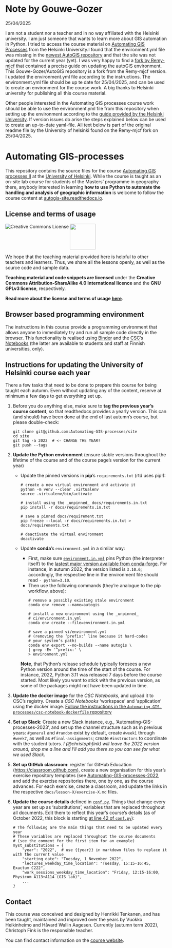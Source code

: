 # Note by Gouwe-Gozer
25/04/2025

I am not a student nor a teacher and in no way affiliated with the Helsinki university. I am just someone that wants to learn more about GIS automation in Python. I tried to access the course material on  [Automating GIS Processes](https://autogis-site.readthedocs.io/en/latest/) from the Helsinki University.I found that the environment.yml file was missing in the [newest AutoGIS repository](https://github.com/Automating-GIS-processes/site) and that the site was not updated for the current year (yet). I was very happy to find a [fork by Remy-mjcf](https://github.com/Remy-mjcf/AutoGIS) that contained a precise guide on updating the autoGIS environment. This Gouwe-Gozer/AutoGIS repository is a fork from the Remy-mjcf version. I updated the environment.yml file according to the instructions. The environment.yml file should be up te date for 25/04/2025, and can be used to create an environment for the course work. A big thanks to Helsinki university for publishing all this course material. 

Other people interested in the Automating GIS processes course work should be able to use the environment.yml file from this repository when setting up the environment according to the [guide provided by the Helsinki University](https://autogis-site.readthedocs.io/en/latest/course-info/create-python-gis-environment.html). If version issues do arise the steps explained below can be used to create an up-to-date yaml-file. All text below is part of the original readme file by the University of helsinki found on the Remy-mjcf fork on 25/04/2025.

# Automating GIS-processes

This repository contains the source files for the course [Automating GIS
processes II](https://studies.helsinki.fi/courses/?searchText=GEOG-329-2) at the
[University of Helsinki](https://helsinki.fi/). While the course is taught as an
on-site lab course for students of the Masters’ programme in geography there,
anybody interested in learning **how to use Python to automate the handling and
analysis of geographic information** is welcome to follow the course content at
[autogis-site.readthedocs.io](https://autogis-site.readthedocs.io/).


## License and terms of usage

<a rel="license" href="http://creativecommons.org/licenses/by-sa/4.0/"><img
alt="Creative Commons License" style="border-width:0" align="left"
src="https://i.creativecommons.org/l/by-sa/4.0/88x31.png" /></a></a> <img
src="https://github.com/Automating-GIS-processes/2016/blob/master/source/img/GPLv3_Logo.jpg"
width="80">

We hope that the teaching material provided here is helpful to other teachers
and learners. Thus, we share all the lessons openly, as well as the source code
and sample data.

**Teaching material and code snippets are licensed** under the **Creative
Commons Attribution-ShareAlike 4.0 International licence** and the **GNU GPLv3
license**, respectively.

**Read more about the license and terms of usage
[here](https://autogis-site.readthedocs.io/en/latest/course-info/license.html)**.


## Browser based programming environment

The instructions in this course provide a programming environment that allows
anyone to immediately try and run all sample code directly in the browser. This
functionality is realised using [Binder](https://mybinder.org/) and the
[CSC](https://csc.fi/)’s [Notebooks](https://notebooks.csc.fi/) (the latter are
available to students and staff at Finnish universities, only).


## Instructions for updating the University of Helsinki course each year

There a few tasks that need to be done to prepare this course for being taught
each autumn. Even without updating any of the content, reserve at minimum a
few days to get everything set up.

1. Before you do anything else, make sure to **tag the previous year’s course
   content**, so that readthedocs provides a yearly version.
   This can (and should) have been done at the end of last autumn’s course,
   but please double-check:

    ```
    git clone git@github.com:Automating-GIS-processes/site
    cd site
    git tag -a 2022  # <- CHANGE THE YEAR!
    git push --tags
    ```

2. **Update the Python environment** (ensure stable versions throughout the lifetime
   of the course and of the course page’s version for the current year)
    - Update the pinned versions in **pip**’s `requirements.txt` (rtd uses pip!):
        ```
        # create a new virtual environment and activate it
        python -m venv --clear .virtualenv
        source .virtualenv/bin/activate

        # install using the _unpinned_ docs/requirements.in.txt
        pip install -r docs/requirements.in.txt

        # save a pinned docs/requirement.txt
        pip freeze --local -r docs/requirements.in.txt > docs/requirements.txt

        # deactivate the virtual environment
        deactivate
        ```
    - Update **conda**’s `environment.yml` in a similar way:
        - First, make sure [`environment.in.yml`](ci/environment.in.yml) pins
          Python (the interpreter itself) to the [lastest major version available
          from conda-forge](https://anaconda.org/conda-forge/python). For
          instance, in autumn 2022, the version listed is `3.10.6`; accordingly,
          the respective line in the environment file should read `- python=3.10`.
        - Then use the following commands (they’re analogue to the pip workflow,
          above):
            ```
            # remove a possibly existing stale environment
            conda env remove --name=autogis

            # install a new environment using the _unpinned_
            # ci/environment.in.yml
            conda env create --file=environment.in.yml

            # save a pinned vi/environment.yml
            # (removing the ‘prefix:’ line because it hard-codes
            # your system’s path)
            conda env export --no-builds --name autogis \
            | grep -Ev '^prefix:' \
            > environment.yml
            ```

      **Note**, that Python’s release schedule typically foresees a new Python
      version around the time of the start of the course. For instance, 2022,
      Python 3.11 was released 7 days before the course started. Most likely
      you want to stick with the previous version, as some of the packages
      might not have been updated in time.

3. **Update the docker image** for the *CSC Notebooks*, and upload it to CSC’s registry.
   Create a *CSC Notebooks* ‘workspace’ and ‘application’ using the docker image.
   [Follow the instructions in the `Automating-GIS-processes/csc-notebook-dockerfile`
   repository](https://github.com/Automating-GIS-processes/csc-notebook-dockerfile)

4. **Set up Slack**: Create a new Slack instance, e.g.,
   ‘Automating-GIS-processes-2023’, and set up the channel structure such as in
   previous years: `#general` and `#random` exist by default, create `#week1`
   through `#week7`, as well as `#final-assignments`; create `#instructors` to
   coordinate with the student tutors. *I (@christophfink) will leave the 2022
   version around, drop me a line and I’ll add you there so you can see for what
   we used Slack*.

5. **Set up GitHub classroom**: register for GitHub Education
   (https://classroom.github.com), create a new organisation for this year’s
   exercise repository templates (see
   [Automating-GIS-processes-2022](https://github.com/Automating-GIS-processes-2022),
   and add the exercise repositories there, one by one, as the course advances.
   For each exercise, create a classroom, and update the links in the respective
   `docs/lesson-X/exercise-X.md` files.

6. **Update the course details** defined in [`conf.py`](docs/conf.py). Things that
   change every year are set up as ‘substitutions’, variables that are replaced
   throughout all documents. Edit them to reflect this year’s course’s details
   (as of October 2022, this block is starting [at line 42 of
   `conf.py`](docs/conf.py#L42)):

    ```
    # The following are the main things that need to be updated every year
    # These variables are replaced throughout the course documents
    # (see the comment for the first item for an example)
    myst_substitutions = {
        "year": "2022",  # use {{year}} in markdown files to replace it with the current value
        "starting_date": "Tuesday, 1 November 2022",
        "lectures_weekday_time_location": "Tuesday, 15:15-16:45, Exactum C222",
        "work_sessions_weekday_time_location": "Friday, 12:15-16:00, Physicum A113+A114 (GIS lab)",
        ...
    }
    ```

<!--
TODO: Add instructions for future teachers of this course:
    - How to regenerate the docs locally
    - How to fork the repository, and use merge requests as a way to test
      changes before going live
    - How to remove the lesson contents and add them week after week using pull requests
    - How to update the gh-action access token
    - Refreshing the notebooks, and also adding them week after week.
    - ...
-->


## Contact

This course was conceived and designed by Henrikki Tenkanen, and has been
taught, maintained and improved over the years by Vuokko Heikinheimo and Håvard
Wallin Aagesen. Currently (autumn term 2022), Christoph Fink is the responsible
teacher.

You can find contact information on the [course
website](https://autogis-site.readthedocs.io/en/latest/course-info/general-information.html).
